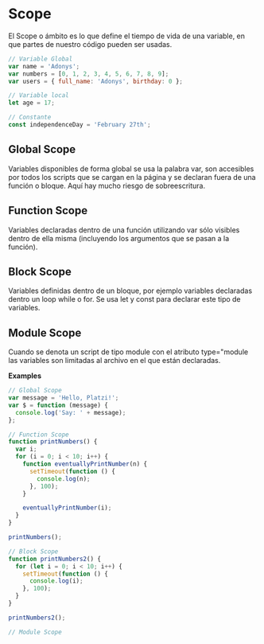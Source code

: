 # Scope

El Scope o ámbito es lo que define el tiempo de vida de una variable, en que partes de nuestro código pueden ser usadas.

```js
// Variable Global
var name = 'Adonys';
var numbers = [0, 1, 2, 3, 4, 5, 6, 7, 8, 9];
var users = { full_name: 'Adonys', birthday: 0 };

// Variable local
let age = 17;

// Constante
const independenceDay = 'February 27th';
```

## Global Scope

Variables disponibles de forma global se usa la palabra var, son accesibles por todos los scripts que se cargan en la página y se declaran fuera de una función o bloque. Aquí hay mucho riesgo de sobreescritura.

## Function Scope

Variables declaradas dentro de una función utilizando var sólo visibles dentro de ella misma (incluyendo los argumentos que se pasan a la función).

## Block Scope

Variables definidas dentro de un bloque, por ejemplo variables declaradas dentro un loop while o for. Se usa let y const para declarar este tipo de variables.

## Module Scope

Cuando se denota un script de tipo module con el atributo type="module las variables son limitadas al archivo en el que están declaradas.

**Examples**

```js
// Global Scope
var message = 'Hello, Platzi!';
var $ = function (message) {
  console.log('Say: ' + message);
};

// Function Scope
function printNumbers() {
  var i;
  for (i = 0; i < 10; i++) {
    function eventuallyPrintNumber(n) {
      setTimeout(function () {
        console.log(n);
      }, 100);
    }

    eventuallyPrintNumber(i);
  }
}

printNumbers();

// Block Scope
function printNumbers2() {
  for (let i = 0; i < 10; i++) {
    setTimeout(function () {
      console.log(i);
    }, 100);
  }
}

printNumbers2();

// Module Scope
```
